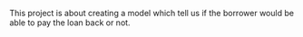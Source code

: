 This project is about creating a model which tell us if the borrower would be able to pay the loan back or not.